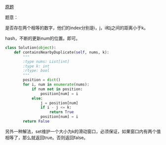 [原题](https://leetcode.com/problems/contains-duplicate-ii/)

题意：

是否存在两个相等的数字，他们的index分别是i，j，i和j之间的距离小于k。

hash，不断的更新num的位置。即可。

```Python
class Solution(object):
    def containsNearbyDuplicate(self, nums, k):
        """
        :type nums: List[int]
        :type k: int
        :rtype: bool
        """
        position = dict()
        for i, num in enumerate(nums):
            if num not in position:
                position[num] = i
            else:
                j = position[num]
                if i - j <= k:
                    return True
                position[num] = i
        return False
```

另外一种解法，set维护一个大小为k的滑动窗口，必须保证，如果窗口内有两个值相等了，那么就返回true。否则返回false。
